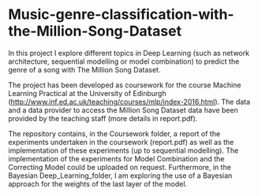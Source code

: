 # Music-genre-classification-with-the-Million-Song-Dataset

In this project I explore different topics in Deep Learning (such as network architecture, sequential modelling or model combination) to predict the genre of a song with The Million Song Dataset.

The project has been developed as coursework for the course Machine Learning Practical at the University of Edinburgh (http://www.inf.ed.ac.uk/teaching/courses/mlp/index-2016.html). The data and a data provider to access the Million Song Dataset data have been provided by the teaching staff (more details in report.pdf).

The repository contains, in the Coursework folder, a report of the experiments undertaken in the coursework (report.pdf) as well as the implementation of these experiments (up to sequential modelling). The implementation of the experiments for Model Combination and the Correcting Model could be uploaded on request. Furthermore, in the Bayesian Deep_Learning_folder, I am exploring the use of a Bayesian approach for the weights of the last layer of the model.
